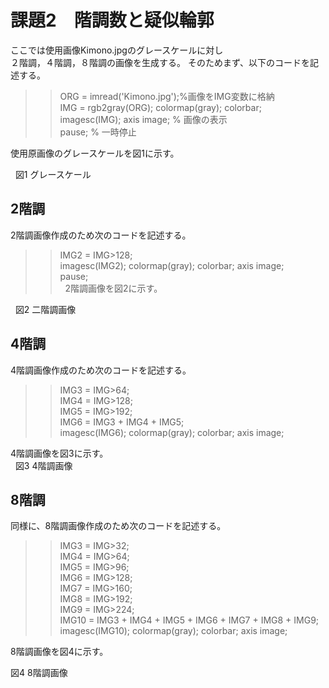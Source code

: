 # 課題2　階調数と疑似輪郭  
ここでは使用画像Kimono.jpgのグレースケールに対し  
２階調，４階調，８階調の画像を生成する。 
そのためまず、以下のコードを記述する。  
  
>> ORG = imread('Kimono.jpg');%画像をIMG変数に格納  
>> IMG = rgb2gray(ORG); colormap(gray); colorbar;  
>> imagesc(IMG); axis image; % 画像の表示  
>> pause; % 一時停止  
  
使用原画像のグレースケールを図1に示す。  
  
  
図1 グレースケール  
  
## 2階調  
2階調画像作成のため次のコードを記述する。  
  
>> IMG2 = IMG>128;  
>> imagesc(IMG2); colormap(gray); colorbar;  axis image;  
>> pause;  
  
2階調画像を図2に示す。  
  

  
図2 二階調画像  
  
## 4階調  
4階調画像作成のため次のコードを記述する。   
  
>> IMG3 = IMG>64;  
>> IMG4 = IMG>128;  
>> IMG5 = IMG>192;  
>> IMG6 = IMG3 + IMG4 + IMG5;  
>> imagesc(IMG6); colormap(gray); colorbar;  axis image;  
  
  
4階調画像を図3に示す。  
  
図3 4階調画像  
  
## 8階調  
同様に、8階調画像作成のため次のコードを記述する。 
  
>> IMG3 = IMG>32;  
>> IMG4 = IMG>64;  
>> IMG5 = IMG>96;  
>> IMG6 = IMG>128;  
>> IMG7 = IMG>160;  
>> IMG8 = IMG>192;  
>> IMG9 = IMG>224;  
>> IMG10 = IMG3 + IMG4 + IMG5 + IMG6 + IMG7 + IMG8 + IMG9;  
>> imagesc(IMG10); colormap(gray); colorbar;  axis image;  
  
8階調画像を図4に示す。  
  
  
図4 8階調画像
